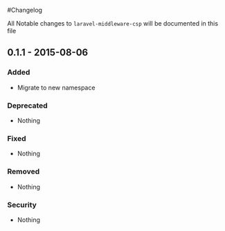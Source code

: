 #Changelog

All Notable changes to `laravel-middleware-csp` will be documented in this file

## 0.1.1 - 2015-08-06

### Added
- Migrate to new namespace

### Deprecated
- Nothing

### Fixed
- Nothing

### Removed
- Nothing

### Security
- Nothing
